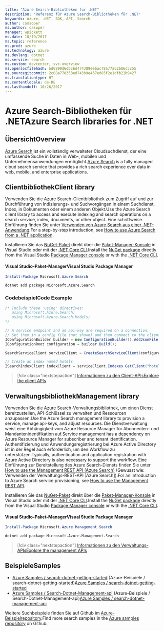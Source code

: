 ```yaml
---
title: "Azure Search-Bibliotheken für .NET"
description: "Referenz für Azure Search-Bibliotheken für .NET"
keywords: Azure, .NET, SDK, API, Search
author: camsoper
ms.author: casoper
manager: wpickett
ms.date: 10/19/2017
ms.topic: reference
ms.prod: azure
ms.technology: azure
ms.devlang: dotnet
ms.service: search
ms.custom: devcenter, svc-overview
ms.openlocfilehash: bd0899d6dbc6d474389eebac78a77a62b86c5255
ms.sourcegitcommit: 2c08a778353ed743b9e437ed85f2e1dfb21b9427
ms.translationtype: HT
ms.contentlocale: de-DE
ms.lasthandoff: 10/26/2017
---
```

# <a name="azure-search-libraries-for-net"></a><span data-ttu-id="da836-104">Azure Search-Bibliotheken für .NET</span><span class="sxs-lookup"><span data-stu-id="da836-104">Azure Search libraries for .NET</span></span>

## <a name="overview"></a><span data-ttu-id="da836-105">Übersicht</span><span class="sxs-lookup"><span data-stu-id="da836-105">Overview</span></span>

<span data-ttu-id="da836-106">[Azure Search](https://docs.microsoft.com/azure/search/search-what-is-azure-search) ist ein vollständig verwalteter Cloudsuchdienst, der eine umfassende Suche in Daten in Web-, mobilen und Unternehmensanwendungen ermöglicht.</span><span class="sxs-lookup"><span data-stu-id="da836-106">[Azure Search](https://docs.microsoft.com/azure/search/search-what-is-azure-search) is a fully managed cloud search service that provides a rich search experience over data in web, mobile, and enterprise applications.</span></span>

## <a name="client-library"></a><span data-ttu-id="da836-107">Clientbibliothek</span><span class="sxs-lookup"><span data-stu-id="da836-107">Client library</span></span>

<span data-ttu-id="da836-108">Verwenden Sie die Azure Search-Clientbibliothek zum Zugriff auf und zur Durchführung von Indizierungs- und Suchvorgängen in einem Suchdienst, Index, in Dokumenten oder einem anderen Objekt.</span><span class="sxs-lookup"><span data-stu-id="da836-108">Use the Azure Search client library to access and execute indexing and search operations on a search service, index, documents, or other object.</span></span> <span data-ttu-id="da836-109">Eine schrittweise Einführung finden Sie unter [Verwenden von Azure Search aus einer .NET-Anwendung](https://docs.microsoft.com/azure/search/search-howto-dotnet-sdk).</span><span class="sxs-lookup"><span data-stu-id="da836-109">For a step-by-step introduction, see [How to use Azure Search from a .NET application](https://docs.microsoft.com/azure/search/search-howto-dotnet-sdk).</span></span>

<span data-ttu-id="da836-110">Installieren Sie das [NuGet-Paket](https://www.nuget.org/packages/Microsoft.Azure.Search) direkt über die [Paket-Manager-Konsole][PackageManager] in Visual Studio oder mit der [.NET Core CLI][DotNetCLI].</span><span class="sxs-lookup"><span data-stu-id="da836-110">Install the [NuGet package](https://www.nuget.org/packages/Microsoft.Azure.Search) directly from the Visual Studio [Package Manager console][PackageManager] or with the [.NET Core CLI][DotNetCLI].</span></span>

#### <a name="visual-studio-package-manager"></a><span data-ttu-id="da836-111">Visual Studio-Paket-Manager</span><span class="sxs-lookup"><span data-stu-id="da836-111">Visual Studio Package Manager</span></span>

```powershell
Install-Package Microsoft.Azure.Search
```

```bash
dotnet add package Microsoft.Azure.Search
```

### <a name="code-example"></a><span data-ttu-id="da836-112">Codebeispiel</span><span class="sxs-lookup"><span data-stu-id="da836-112">Code Example</span></span>

```csharp
/* Include these 'using' directives:
   using Microsoft.Azure.Search;
   using Microsoft.Azure.Search.Models;
*/

// A service endpoint and an api-key are required on a connection.
// Set them in a config file (not shown) and then connect to the client.
IConfigurationBuilder builder = new ConfigurationBuilder().AddJsonFile("appsettings.json");
IConfigurationRoot configuration = builder.Build();

SearchServiceClient serviceClient = CreateSearchServiceClient(configuration);

// Create an index named hotels
ISearchIndexClient indexClient = serviceClient.Indexes.GetClient("hotels");

```

> [!div class="nextstepaction"]
> [<span data-ttu-id="da836-113">Informationen zu den Client-APIs</span><span class="sxs-lookup"><span data-stu-id="da836-113">Explore the client APIs</span></span>](/dotnet/api/overview/azure/search/client)


## <a name="management-library"></a><span data-ttu-id="da836-114">Verwaltungsbibliothek</span><span class="sxs-lookup"><span data-stu-id="da836-114">Management library</span></span>

<span data-ttu-id="da836-115">Verwenden Sie die Azure Search-Verwaltungsbibliothek, um einen Dienst bereitzustellen, API-Schlüssel zu verwalten und Ressourcen anzupassen.</span><span class="sxs-lookup"><span data-stu-id="da836-115">Use the Azure Search management library to provision a service, manage api-keys, and adjust resources.</span></span> <span data-ttu-id="da836-116">Die Dienstverwaltung weist eine Abhängigkeit vom Azure Resource Manager für Abonnenten- und Mandantenidentifikation auf.</span><span class="sxs-lookup"><span data-stu-id="da836-116">Service management has a dependency on Azure Resource Manager for subscriber and tenant identification.</span></span> <span data-ttu-id="da836-117">Authentifizierung und Anwendungsregistrierung bei Azure Active Directory ist in der Regel auch erforderlich, um den Workflow zu unterstützen.</span><span class="sxs-lookup"><span data-stu-id="da836-117">Typically, authentication and application registration with Azure Active Directory is also necessary to support the workflow.</span></span> <span data-ttu-id="da836-118">Eine Einführung zur Bereitstellung des Azure Search-Diensts finden Sie unter [How to use the Management REST API (Azure Search)](https://docs.microsoft.com/rest/api/searchmanagement/search-howto-management-rest-api) (Gewusst wie: Verwenden der Verwaltungs-REST-API [Azure Search]).</span><span class="sxs-lookup"><span data-stu-id="da836-118">For an introduction to Azure Search service provisioning, see [How to use the Management REST API](https://docs.microsoft.com/rest/api/searchmanagement/search-howto-management-rest-api).</span></span>

<span data-ttu-id="da836-119">Installieren Sie das [NuGet-Paket](https://www.nuget.org/packages/Microsoft.Azure.Management.Search) direkt über die [Paket-Manager-Konsole][PackageManager] in Visual Studio oder mit der [.NET Core CLI][DotNetCLI].</span><span class="sxs-lookup"><span data-stu-id="da836-119">Install the [NuGet package](https://www.nuget.org/packages/Microsoft.Azure.Management.Search) directly from the Visual Studio [Package Manager console][PackageManager] or with the [.NET Core CLI][DotNetCLI].</span></span>

#### <a name="visual-studio-package-manager"></a><span data-ttu-id="da836-120">Visual Studio-Paket-Manager</span><span class="sxs-lookup"><span data-stu-id="da836-120">Visual Studio Package Manager</span></span>

```powershell
Install-Package Microsoft.Azure.Management.Search
```

```bash
dotnet add package Microsoft.Azure.Management.Search
```

> [!div class="nextstepaction"]
> [<span data-ttu-id="da836-121">Informationen zu den Verwaltungs-APIs</span><span class="sxs-lookup"><span data-stu-id="da836-121">Explore the management APIs</span></span>](/dotnet/api/overview/azure/search/management)

## <a name="samples"></a><span data-ttu-id="da836-122">Beispiele</span><span class="sxs-lookup"><span data-stu-id="da836-122">Samples</span></span>

 + <span data-ttu-id="da836-123">[Azure Samples / search-dotnet-getting-started](https://github.com/Azure-Samples/search-dotnet-getting-started) (Azure-Beispiele / search-dotnet-getting-started)</span><span class="sxs-lookup"><span data-stu-id="da836-123">[Azure Samples / search-dotnet-getting-started](https://github.com/Azure-Samples/search-dotnet-getting-started)</span></span>
 + <span data-ttu-id="da836-124">[Azure Samples / Search-Dotnet-Management-api](https://github.com/Azure-Samples/search-dotnet-management-api) (Azure-Beispiele / Search-Dotnet-Management-api)</span><span class="sxs-lookup"><span data-stu-id="da836-124">[Azure Samples / search-dotnet-management-api](https://github.com/Azure-Samples/search-dotnet-management-api)</span></span>

<span data-ttu-id="da836-125">Weitere Suchbeispiele finden Sie auf Github im [Azure-Beispielrepository](https://github.com/Azure-Samples/).</span><span class="sxs-lookup"><span data-stu-id="da836-125">Find more search samples in the [Azure samples repository](https://github.com/Azure-Samples/) on Github.</span></span>

[PackageManager]: https://docs.microsoft.com/nuget/tools/package-manager-console
[DotNetCLI]: https://docs.microsoft.com/dotnet/core/tools/dotnet-add-package
